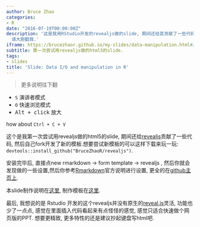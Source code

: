 ```yaml
---
author: Bruce Zhao
categories:
- R
date: "2016-07-19T00:00:00Z"
description: '这是我用RStudio开发的revealjs做的slide, 期间还给其贡献了一些代码, 自己还做了一个新的模板. :grin: 想要瞧瞧究竟有多炫酷,
  请大胆戳我.'
iframe: https://brucezhaor.github.io/my-slides/data-manipulation.html#/
subtitle: 第一次尝试用revealjs做的html5的slide.
tags:
- slides
title: 'Slide: Data I/O and manipulation in R'
---
```


> 更多说明往下翻

<ul>
<li><code>S</code> 演讲者模式</li>
<li><code>O</code> 快速浏览模式</li>
<li><kbd>Alt + click</kbd> 放大</li>
</ul> 

how about  `Ctrl + C + V`

这个是我第一次尝试用revealjs做的html5的slide, 期间还给[revealjs](https://github.com/rstudio/revealjs)贡献了一些代码, 然后自己fork开发了新的模板.想要尝试新模板的可以这样下载来玩一玩: <code>devtools::install_github("BruceZhaoR/revealjs")</code>.

安装完毕后, 直接点new rmarkdown -> form template -> revealjs , 然后你就会发现做的一些设置,然后你参考[Rmarkdown](http://rmarkdown.rstudio.com/revealjs_presentation_format.html)官方说明进行设置, 更全的在[github主页上](https://github.com/rstudio/revealjs/blob/master/README.md).

本slide制作说明在[这里](https://github.com/BruceZhaoR/my-slides/blob/master/revealjs/instruction.md), 制作模板在[这里](https://github.com/BruceZhaoR/my-slides/blob/master/revealjs/template.Rmd).

最后, 我想说的是 Rstudio 开发的这个revealjs并没有原生的[reveal.js](https://github.com/hakimel/reveal.js)灵活, 功能也少了一点点, 感觉在里面插入代码看起来有点怪怪的感觉, 感觉只适合快速做个网页版的PPT. 想要更精致, 更多特性的还是建议抄起键盘写html吧.